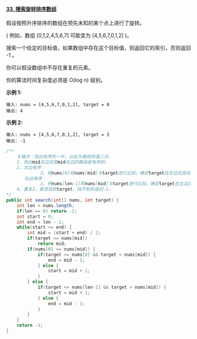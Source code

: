 #### [33. 搜索旋转排序数组](https://leetcode-cn.com/problems/search-in-rotated-sorted-array/)

假设按照升序排序的数组在预先未知的某个点上进行了旋转。

( 例如，数组 [0,1,2,4,5,6,7] 可能变为 [4,5,6,7,0,1,2] )。

搜索一个给定的目标值，如果数组中存在这个目标值，则返回它的索引，否则返回 -1 。

你可以假设数组中不存在重复的元素。

你的算法时间复杂度必须是 O(log n) 级别。

**示例 1:**

```
输入: nums = [4,5,6,7,0,1,2], target = 0
输出: 4
```

**示例 2:**

```
输入: nums = [4,5,6,7,0,1,2], target = 3
输出: -1
```



```java
/**
	关键点：找出有序的一半，以此为基础快速二分。
	1、找出mid左边还是mid右边的数组是有序的，
	2、左边有序：
			 3、把nums[0]和nums[mid]与target进行比较，确定target在左边还是右边。
	   右边有序：
	   		 3、把nums[len-1]和nums[mid]与target进行比较，确定target在左边还是右边。
	4、重复2，直至找到target。找不到则返回-1。
*/
public int search(int[] nums, int target) {
    int len = nums.length;
    if(len == 0) return -1;
    int start = 0;
    int end = len - 1;
    while(start <= end) {
        int mid = (start + end) / 2;
        if(target == nums[mid]) 
            return mid;
        if(nums[0] <= nums[mid]) {
            if(target >= nums[0] && target < nums[mid]) {
                end = mid - 1;
            } else {
                start = mid + 1;
            }
        } else {
            if(target <= nums[len-1] && target > nums[mid]) {
                start = mid + 1;
            } else {
                end = mid - 1;
            }
        }
    }
    return -1;
}
```


